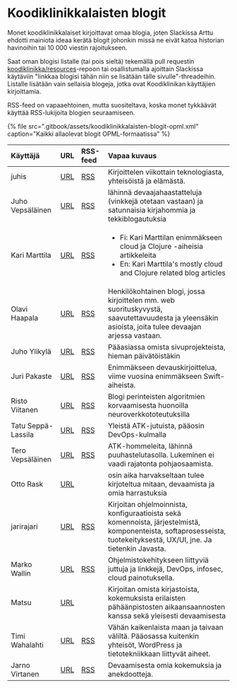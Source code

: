 # Koodiklinikkalaisten blogit

Monet koodiklinikkalaiset kirjoittavat omaa blogia, joten Slackissa Arttu ehdotti mainiota ideaa kerätä blogit johonkin missä ne eivät katoa historian havinoihin tai 10 000 viestin rajoitukseen.

Saat oman blogisi listalle \(tai pois sieltä\) tekemällä pull requestin [koodiklinikka/resources](https://github.com/koodiklinikka/resources/blob/master/koodiklinikkalaisten-blogit.md)-repoon tai osallistumalla ajoittain Slackissa käytäviin "linkkaa blogisi tähän niin se lisätään tälle sivulle"-threadeihin. Listalle lisätään vain sellaisia blogeja, jotka ovat Koodiklinikan käyttäjien kirjoittamia.

RSS-feed on vapaaehtoinen, mutta suositeltava, koska monet tykkäävät käyttää RSS-lukijoita blogien seuraamiseen.

{% file src=".gitbook/assets/koodiklinikkalaisten-blogit-opml.xml" caption="Kaikki allaolevat blogit OPML-formaatissa" %}

<table>
  <thead>
    <tr>
      <th style="text-align:left">K&#xE4;ytt&#xE4;j&#xE4;</th>
      <th style="text-align:left">URL</th>
      <th style="text-align:left">RSS-feed</th>
      <th style="text-align:left">Vapaa kuvaus</th>
    </tr>
  </thead>
  <tbody>
    <tr>
      <td style="text-align:left">juhis</td>
      <td style="text-align:left"><a href="https://hamatti.org/blog/">URL</a>
      </td>
      <td style="text-align:left"><a href="https://hamatti.org/feed/feed.xml">RSS</a>
      </td>
      <td style="text-align:left">Kirjoittelen viikottain teknologiasta, yhteis&#xF6;ist&#xE4; ja el&#xE4;m&#xE4;st&#xE4;.</td>
    </tr>
    <tr>
      <td style="text-align:left">Juho Veps&#xE4;l&#xE4;inen</td>
      <td style="text-align:left"><a href="https://survivejs.com/blog/">URL</a>
      </td>
      <td style="text-align:left"><a href="https://survivejs.com/atom.xml">RSS</a>
      </td>
      <td style="text-align:left">l&#xE4;hinn&#xE4; devaajahaastatteluja (vinkkej&#xE4; otetaan vastaan)
        ja satunnaisia kirjahommia ja tekkiblogautuksia</td>
    </tr>
    <tr>
      <td style="text-align:left">Kari Marttila</td>
      <td style="text-align:left"><a href="https://www.karimarttila.fi/">URL</a>
      </td>
      <td style="text-align:left"><a href="https://www.karimarttila.fi/feed.xml">RSS</a>
      </td>
      <td style="text-align:left">
        <p></p>
        <ul>
          <li>Fi: Kari Marttilan enimm&#xE4;kseen cloud ja Clojure -aiheisia artikkeleita</li>
          <li>En: Kari Marttila&apos;s mostly cloud and Clojure related blog articles</li>
        </ul>
      </td>
    </tr>
    <tr>
      <td style="text-align:left">Olavi Haapala</td>
      <td style="text-align:left"><a href="https://olavihaapala.fi/">URL</a>
      </td>
      <td style="text-align:left"><a href="https://olavihaapala.fi/feed.xml">RSS</a>
      </td>
      <td style="text-align:left">Henkil&#xF6;kohtainen blogi, jossa kirjoittelen mm. web suorituskyvyst&#xE4;,
        saavutettavuudesta ja yleens&#xE4;kin asioista, joita tulee devaajan arjessa
        vastaan.</td>
    </tr>
    <tr>
      <td style="text-align:left">Juho Ylikyl&#xE4;</td>
      <td style="text-align:left"><a href="https://koodihommia.blogspot.com/">URL</a>
      </td>
      <td style="text-align:left"><a href="https://koodihommia.blogspot.com/atom.xml">RSS</a>
      </td>
      <td style="text-align:left">P&#xE4;&#xE4;asiassa omista sivuprojekteista, hieman p&#xE4;iv&#xE4;t&#xF6;ist&#xE4;kin</td>
    </tr>
    <tr>
      <td style="text-align:left">Juri Pakaste</td>
      <td style="text-align:left"><a href="https://juripakaste.fi/">URL</a>
      </td>
      <td style="text-align:left"><a href="https://juripakaste.fi/atom.xml">RSS</a>
      </td>
      <td style="text-align:left">Enimm&#xE4;kseen devauskirjoittelua, viime vuosina enimm&#xE4;kseen Swift-aiheista.</td>
    </tr>
    <tr>
      <td style="text-align:left">Risto Viitanen</td>
      <td style="text-align:left"><a href="https://willitai.com/">URL</a>
      </td>
      <td style="text-align:left"><a href="https://willitai.com/atom.xml">RSS</a>
      </td>
      <td style="text-align:left">Blogi perinteisten algoritmien korvaamisesta huonoilla neuroverkkototeutuksilla</td>
    </tr>
    <tr>
      <td style="text-align:left">Tatu Sepp&#xE4;-Lassila</td>
      <td style="text-align:left"><a href="https://tatusl.dev/">URL</a>
      </td>
      <td style="text-align:left"><a href="https://tatusl.dev/posts/index.xml">RSS</a>
      </td>
      <td style="text-align:left">Yleist&#xE4; ATK-jutuista, p&#xE4;&#xE4;osin DevOps-kulmalla</td>
    </tr>
    <tr>
      <td style="text-align:left">Tero Veps&#xE4;l&#xE4;inen</td>
      <td style="text-align:left"><a href="https://www.vepsalainen.eu/">URL</a>
      </td>
      <td style="text-align:left"><a href="https://vepsalainen.eu/index.xml">RSS</a>
      </td>
      <td style="text-align:left">ATK-hommeleita, l&#xE4;hinn&#xE4; puuhastelutasolla. Lukeminen ei vaadi
        rajatonta pohjaosaamista.</td>
    </tr>
    <tr>
      <td style="text-align:left">Otto Rask</td>
      <td style="text-align:left"><a href="https://www.ottorask.com/">URL</a>
      </td>
      <td style="text-align:left"></td>
      <td style="text-align:left">osin aika harvakseltaan tulee kirjoteltua mitaan, devaamista ja omia harrastuksia</td>
    </tr>
    <tr>
      <td style="text-align:left">jarirajari</td>
      <td style="text-align:left"><a href="https://jarirajari.wordpress.com/">URL</a>
      </td>
      <td style="text-align:left"><a href="https://jarirajari.wordpress.com/feed/">RSS</a>
      </td>
      <td style="text-align:left">Kirjoitan ohjelmoinnista, konfiguraatioista sek&#xE4; komennoista, j&#xE4;rjestelmist&#xE4;,
        komponenteista, softaprosesseista, tuotekeityksest&#xE4;, UX/UI, jne. Ja
        tietenkin Javasta.</td>
    </tr>
    <tr>
      <td style="text-align:left">Marko Wallin</td>
      <td style="text-align:left"><a href="https://ruleoftech.com/">URL</a>
      </td>
      <td style="text-align:left"><a href="https://ruleoftech.com/feed">RSS</a>
      </td>
      <td style="text-align:left">Ohjelmistokehitykseen liittyvi&#xE4; juttuja ja linkkej&#xE4;, DevOps,
        infosec, cloud painotuksella.</td>
    </tr>
    <tr>
      <td style="text-align:left">Matsu</td>
      <td style="text-align:left"><a href="https://matsu.fi/">URL</a>
      </td>
      <td style="text-align:left"></td>
      <td style="text-align:left">Kirjoitan omista kirjastoista, kokemuksista erilaisten p&#xE4;h&#xE4;&#xE4;npistosten
        aikaansaannosten kanssa sek&#xE4; yleisesti devaamisesta</td>
    </tr>
    <tr>
      <td style="text-align:left">Timi Wahalahti</td>
      <td style="text-align:left"><a href="https://sipp.is/blog">URL</a>
      </td>
      <td style="text-align:left"><a href="https://sipp.is/feed">RSS</a>
      </td>
      <td style="text-align:left">V&#xE4;h&#xE4;n kaikenlaista maan ja taivaan v&#xE4;lilt&#xE4;. P&#xE4;&#xE4;osassa
        kuitenkin yhteis&#xF6;t, WordPress ja tietotekniikkaan liittyv&#xE4;t aiheet.</td>
    </tr>
    <tr>
      <td style="text-align:left">Jarno Virtanen</td>
      <td style="text-align:left"><a href="https://buttondown.email/jajvirta">URL</a>
      </td>
      <td style="text-align:left"><a href="https://buttondown.email/jajvirta/rss">RSS</a>
      </td>
      <td style="text-align:left">Devaamisesta omia kokemuksia ja anekdootteja.</td>
    </tr>
  </tbody>
</table>



